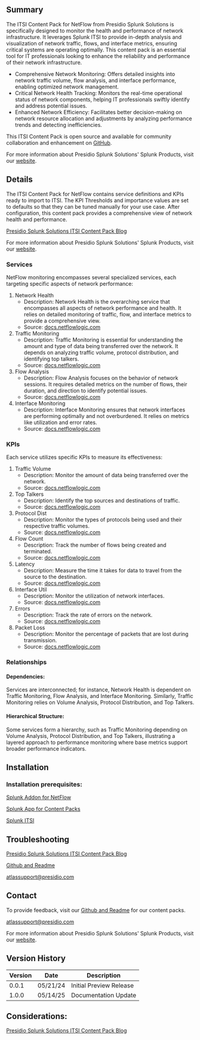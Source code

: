 ## Summary
The ITSI Content Pack for NetFlow from Presidio Splunk Solutions is specifically designed to monitor the health and performance of network infrastructure. It leverages Splunk ITSI to provide in-depth analysis and visualization of network traffic, flows, and interface metrics, ensuring critical systems are operating optimally. This content pack is an essential tool for IT professionals looking to enhance the reliability and performance of their network infrastructure.

* Comprehensive Network Monitoring: Offers detailed insights into network traffic volume, flow analysis, and interface performance, enabling optimized network management.
* Critical Network Health Tracking: Monitors the real-time operational status of network components, helping IT professionals swiftly identify and address potential issues.
* Enhanced Network Efficiency: Facilitates better decision-making on network resource allocation and adjustments by analyzing performance trends and detecting inefficiencies.

This ITSI Content Pack is open source and available for community collaboration and enhancement on [GitHub](https://www.github.com/kinneygroup).

For more information about Presidio Splunk Solutions' Splunk Products, visit our [website](https://atlas.presidio.com).

## Details
The ITSI Content Pack for NetFlow contains service definitions and KPIs ready to import to ITSI. The KPI Thresholds and importance values are set to defaults so that they can be tuned manually for your use case. After configuration, this content pack provides a comprehensive view of network health and performance.

[Presidio Splunk Solutions ITSI Content Pack Blog](https://kinneygroup.com/blog/installing-itsi-content-packs/)

For more information about Presidio Splunk Solutions' Splunk Products, visit our [website](https://atlas.presidio.com).

### Services
NetFlow monitoring encompasses several specialized services, each targeting specific aspects of network performance:

1. Network Health
    * Description: Network Health is the overarching service that encompasses all aspects of network performance and health. It relies on detailed monitoring of traffic, flow, and interface metrics to provide a comprehensive view.
    * Source: [docs.netflowlogic.com](https://docs.netflowlogic.com/integrations-and-apps/integrations-with-splunk/)
2. Traffic Monitoring
    * Description: Traffic Monitoring is essential for understanding the amount and type of data being transferred over the network. It depends on analyzing traffic volume, protocol distribution, and identifying top talkers.
    * Source: [docs.netflowlogic.com](https://docs.netflowlogic.com/integrations-and-apps/integrations-with-splunk/)
3. Flow Analysis
    * Description: Flow Analysis focuses on the behavior of network sessions. It requires detailed metrics on the number of flows, their duration, and direction to identify potential issues.
    * Source: [docs.netflowlogic.com](https://docs.netflowlogic.com/integrations-and-apps/integrations-with-splunk/)
4. Interface Monitoring
    * Description: Interface Monitoring ensures that network interfaces are performing optimally and not overburdened. It relies on metrics like utilization and error rates.
    * Source: [docs.netflowlogic.com](https://docs.netflowlogic.com/integrations-and-apps/integrations-with-splunk/)

### KPIs
Each service utilizes specific KPIs to measure its effectiveness:

1. Traffic Volume
    * Description: Monitor the amount of data being transferred over the network.
    * Source: [docs.netflowlogic.com](https://docs.netflowlogic.com/integrations-and-apps/integrations-with-splunk/)
2. Top Talkers
    * Description: Identify the top sources and destinations of traffic.
    * Source: [docs.netflowlogic.com](https://docs.netflowlogic.com/integrations-and-apps/integrations-with-splunk/)
3. Protocol Dist
    * Description: Monitor the types of protocols being used and their respective traffic volumes.
    * Source: [docs.netflowlogic.com](https://docs.netflowlogic.com/integrations-and-apps/integrations-with-splunk/)
4. Flow Count
    * Description: Track the number of flows being created and terminated.
    * Source: [docs.netflowlogic.com](https://docs.netflowlogic.com/integrations-and-apps/integrations-with-splunk/)
5. Latency
    * Description: Measure the time it takes for data to travel from the source to the destination.
    * Source: [docs.netflowlogic.com](https://docs.netflowlogic.com/integrations-and-apps/integrations-with-splunk/)
6. Interface Util
    * Description: Monitor the utilization of network interfaces.
    * Source: [docs.netflowlogic.com](https://docs.netflowlogic.com/integrations-and-apps/integrations-with-splunk/)
7. Errors
    * Description: Track the rate of errors on the network.
    * Source: [docs.netflowlogic.com](https://docs.netflowlogic.com/integrations-and-apps/integrations-with-splunk/)
8. Packet Loss
    * Description: Monitor the percentage of packets that are lost during transmission.
    * Source: [docs.netflowlogic.com](https://docs.netflowlogic.com/integrations-and-apps/integrations-with-splunk/)

### Relationships
#### Dependencies:
Services are interconnected; for instance, Network Health is dependent on Traffic Monitoring, Flow Analysis, and Interface Monitoring. Similarly, Traffic Monitoring relies on Volume Analysis, Protocol Distribution, and Top Talkers.

#### Hierarchical Structure:
Some services form a hierarchy, such as Traffic Monitoring depending on Volume Analysis, Protocol Distribution, and Top Talkers, illustrating a layered approach to performance monitoring where base metrics support broader performance indicators.

## Installation

### Installation prerequisites:

[Splunk Addon for NetFlow](https://splunkbase.splunk.com)

[Splunk App for Content Packs](https://splunkbase.splunk.com/app/5391)

[Splunk ITSI](https://www.splunk.com/en_us/products/it-service-intelligence.html)

## Troubleshooting

[Presidio Splunk Solutions ITSI Content Pack Blog](https://kinneygroup.com/blog/installing-itsi-content-packs/)

[Github and Readme](https://www.github.com/kinneygroup)

atlassupport@presidio.com

## Contact

To provide feedback, visit our [Github and Readme](https://www.github.com/kinneygroup) for our content packs.

atlassupport@presidio.com

For more information about Presidio Splunk Solutions' Splunk Products, visit our [website](https://atlas.presidio.com).

## Version History

| Version | Date  | Description                |
|---------|-------|----------------------------|
| 0.0.1   | 05/21/24 | Initial Preview Release |
| 1.0.0   | 05/14/25 | Documentation Update |

## Considerations:

[Presidio Splunk Solutions ITSI Content Pack Blog](https://kinneygroup.com/blog/installing-itsi-content-packs/)